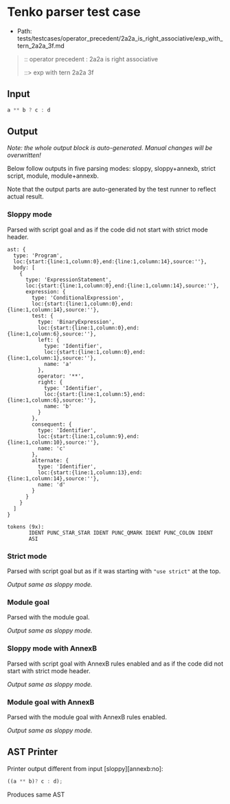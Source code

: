 # Tenko parser test case

- Path: tests/testcases/operator_precedent/2a2a_is_right_associative/exp_with_tern_2a2a_3f.md

> :: operator precedent : 2a2a is right associative
>
> ::> exp with tern 2a2a 3f

## Input

`````js
a ** b ? c : d
`````

## Output

_Note: the whole output block is auto-generated. Manual changes will be overwritten!_

Below follow outputs in five parsing modes: sloppy, sloppy+annexb, strict script, module, module+annexb.

Note that the output parts are auto-generated by the test runner to reflect actual result.

### Sloppy mode

Parsed with script goal and as if the code did not start with strict mode header.

`````
ast: {
  type: 'Program',
  loc:{start:{line:1,column:0},end:{line:1,column:14},source:''},
  body: [
    {
      type: 'ExpressionStatement',
      loc:{start:{line:1,column:0},end:{line:1,column:14},source:''},
      expression: {
        type: 'ConditionalExpression',
        loc:{start:{line:1,column:0},end:{line:1,column:14},source:''},
        test: {
          type: 'BinaryExpression',
          loc:{start:{line:1,column:0},end:{line:1,column:6},source:''},
          left: {
            type: 'Identifier',
            loc:{start:{line:1,column:0},end:{line:1,column:1},source:''},
            name: 'a'
          },
          operator: '**',
          right: {
            type: 'Identifier',
            loc:{start:{line:1,column:5},end:{line:1,column:6},source:''},
            name: 'b'
          }
        },
        consequent: {
          type: 'Identifier',
          loc:{start:{line:1,column:9},end:{line:1,column:10},source:''},
          name: 'c'
        },
        alternate: {
          type: 'Identifier',
          loc:{start:{line:1,column:13},end:{line:1,column:14},source:''},
          name: 'd'
        }
      }
    }
  ]
}

tokens (9x):
       IDENT PUNC_STAR_STAR IDENT PUNC_QMARK IDENT PUNC_COLON IDENT
       ASI
`````

### Strict mode

Parsed with script goal but as if it was starting with `"use strict"` at the top.

_Output same as sloppy mode._

### Module goal

Parsed with the module goal.

_Output same as sloppy mode._

### Sloppy mode with AnnexB

Parsed with script goal with AnnexB rules enabled and as if the code did not start with strict mode header.

_Output same as sloppy mode._

### Module goal with AnnexB

Parsed with the module goal with AnnexB rules enabled.

_Output same as sloppy mode._

## AST Printer

Printer output different from input [sloppy][annexb:no]:

````js
((a ** b)? c : d);
````

Produces same AST
